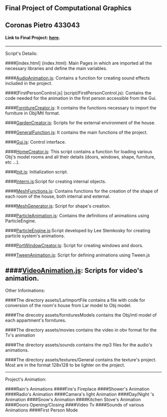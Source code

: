 Final Project of Computational Graphics
---------------------------------------

Coronas Pietro
433043
---------------------------------------

#### Link to Final Project: [here](http://PCoronas90.github.io/final_project/).
---------------------------------------

Script's Details:

####[index.html] (index.html): Main Pages in which are imported all the necessary libraries and define the main variables.

####[AudioAnimation.js](script/AudioAnimation.js): Contains a function for creating sound effects included in the project.

####[FirstPersonControl.js] (script/FirstPersonControl.js): Contains the code needed for the animation in the first person accessible from the Gui.

####[FornitureCreator.js](scriptFornitureCreator.js/): It contains the functions necessary to import the furniture in Obj/Mtl format.

####[GardenCreator.js](script/GardenCreator.js): Scripts for the external environment of the house.

####[GeneralFunction.js](script/GeneralFunction.js): It contains the main functions of the project.

####[Gui.js](script/Gui.js): Control interface.

####[HomeCreator.js](script/HomeCreator.js): This script contains a function for loading various Obj's model rooms and all their details (doors, windows, shape, furniture, etc ...).

####[Init.js](script/Init.js): Initialization script.

####[Interni.js](script/Interni.js):Script for creating internal objects.

####[MeshFunctions.js](script/MeshFunctions.js): Contains functions for the creation of the shape of each room of the house, both internal and external.

####[MeshGenerator.js](script/MeshGenerator.js): Script for shape's creation.

####[ParticleAnimation.js](script/ParticleAnimation.js): Contains the definitions of animations using ParticleEngine.

####[ParticleEngine.js](script/ParticleEngine.js):Script developed by Lee Stemkosky for creating  particle system's animations. 

####[PortWindowCreator.js](script/PortWindowCreator.js): Script for creating windows and doors.
 
####[TweenAnimation.js](script/TweenAnimation.js): Script for defining animations using Tween.js

####[VideoAnimation.js](script/VideoAnimation.js):  Scripts for video's animation.
----------------------------------------
Other Informations:

####The directory assets/LarImportFile contains a file with code for conversion of the room's house from Lar model to Obj model.

####The direcotry assets/fornituresModels contains the Obj/mtl model of each appartment's fornitures.

####The directory assets/movies contains the video in obv format for the Tv's animation

####The directory assets/sounds contains the mp3 files for the audio's animations.

####The directory assets/textures/General contains the texture's project. Most are in the format 128x128 to be lighter on the project.

---------------------------------------
Project's Animation:

####Rain's Animations
####Fire's Fireplace
####Shower's Animation
####Radio's Animation
####Camera's light Animation
####Day/Night 's Animation
####Snow's Animation
####Kitchen Stove's Animation
####Doors Opening/Closing
####Video Tv
####Sounds of various Animations
####First Person Mode




